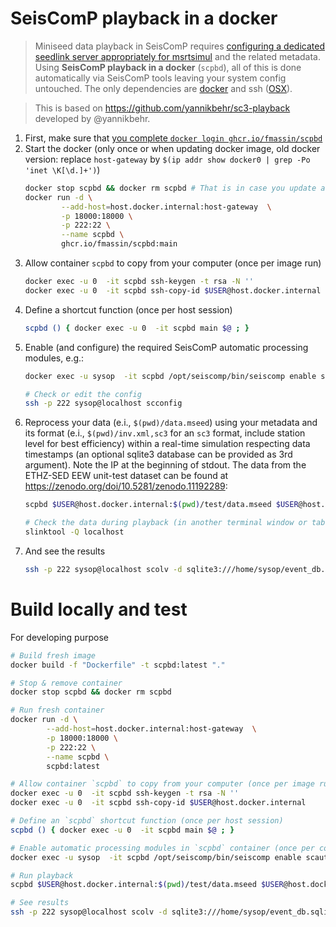 # SeisComP playback in a docker

> Miniseed data playback in SeisComP requires [configuring a dedicated seedlink server appropriately for msrtsimul](https://www.seiscomp.de/doc/base/tutorials/waveformplayback.html) and the related metadata. Using **SeisComP playback in a docker** (`scpbd`), all of this is done automatically via SeisComP tools leaving your system config untouched. The only dependencies are [docker](https://docs.docker.com/engine/install/) and ssh ([OSX](https://support.apple.com/en-gb/guide/mac-help/mchlp1066/mac)).  

> This is based on https://github.com/yannikbehr/sc3-playback developed by @yannikbehr.

1. First, make sure that [you complete `docker login ghcr.io/fmassin/scpbd`](https://docs.github.com/en/packages/working-with-a-github-packages-registry/working-with-the-container-registry#authenticating-to-the-container-registry)
2. Start the docker (only once or when updating docker image, old docker version: replace `host-gateway` by `$(ip addr show docker0 | grep -Po 'inet \K[\d.]+')`)
    ```bash
    docker stop scpbd && docker rm scpbd # That is in case you update an existing one 
    docker run -d \
            --add-host=host.docker.internal:host-gateway  \
            -p 18000:18000 \
            -p 222:22 \
            --name scpbd \
            ghcr.io/fmassin/scpbd:main
    ```
3. Allow container `scpbd` to copy from your computer (once per image run)
    ```bash
    docker exec -u 0  -it scpbd ssh-keygen -t rsa -N '' 
    docker exec -u 0  -it scpbd ssh-copy-id $USER@host.docker.internal 
    ```
4. Define a shortcut function (once per host session)
    ```bash
    scpbd () { docker exec -u 0  -it scpbd main $@ ; } 
    ```
5. Enable (and configure) the required SeisComP automatic processing modules, e.g.:
    ```bash
    docker exec -u sysop  -it scpbd /opt/seiscomp/bin/seiscomp enable scautopick scamp  scautoloc scevent sceewenv scvsmag

    # Check or edit the config
    ssh -p 222 sysop@localhost scconfig
    ```
6. Reprocess your data (e.i., `$(pwd)/data.mseed`) using your metadata and its format (e.i., `$(pwd)/inv.xml,sc3` for an `sc3` format, include station level for best efficiency) within a real-time simulation respecting data timestamps (an optional  sqlite3 database can be provided as 3rd argument). Note the IP at the beginning of stdout. The data from the ETHZ-SED EEW unit-test dataset can be found at https://zenodo.org/doi/10.5281/zenodo.11192289:
    ```bash
    scpbd $USER@host.docker.internal:$(pwd)/test/data.mseed $USER@host.docker.internal:$(pwd)/test/inv.xml,sc3 

    # Check the data during playback (in another terminal window or tab): 
    slinktool -Q localhost
    ```
7. And see the results
    ```bash
    ssh -p 222 sysop@localhost scolv -d sqlite3:///home/sysop/event_db.sqlite --offline 
    ```

# Build locally and test 
For developing purpose
```bash
# Build fresh image
docker build -f "Dockerfile" -t scpbd:latest "."

# Stop & remove container
docker stop scpbd && docker rm scpbd 

# Run fresh container
docker run -d \
        --add-host=host.docker.internal:host-gateway  \
        -p 18000:18000 \
        -p 222:22 \
        --name scpbd \
        scpbd:latest

# Allow container `scpbd` to copy from your computer (once per image run)
docker exec -u 0  -it scpbd ssh-keygen -t rsa -N '' 
docker exec -u 0  -it scpbd ssh-copy-id $USER@host.docker.internal 

# Define an `scpbd` shortcut function (once per host session)
scpbd () { docker exec -u 0  -it scpbd main $@ ; } 

# Enable automatic processing modules in `scpbd` container (once per container run)
docker exec -u sysop  -it scpbd /opt/seiscomp/bin/seiscomp enable scautopick scamp  scautoloc scevent sceewenv scvsmag

# Run playback
scpbd $USER@host.docker.internal:$(pwd)/test/data.mseed $USER@host.docker.internal:$(pwd)/test/inv.xml,sc3 

# See results
ssh -p 222 sysop@localhost scolv -d sqlite3:///home/sysop/event_db.sqlite --offline 
```